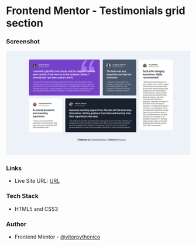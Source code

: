 # Frontend Mentor - Testimonials grid section

### Screenshot

![Screenshot](./screenshot.png)

### Links
- Live Site URL: [URL](https://vitorpythonico.github.io/frontendmentor-solutions/testimonials-grid-section/)

### Tech Stack
- HTML5 and CSS3

### Author
- Frontend Mentor - [@vitorpythonico](https://www.frontendmentor.io/profile/vitorpythonico)
